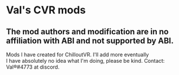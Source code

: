 
# Val's CVR mods 
## The mod authors and modification are in no affiliation with ABI and not supported by ABI.
Mods I have created for ChilloutVR. 
I'll add more eventually  
I have absolutely no idea what I'm doing, please be kind.
Contact: Val®#4773 at discord.
